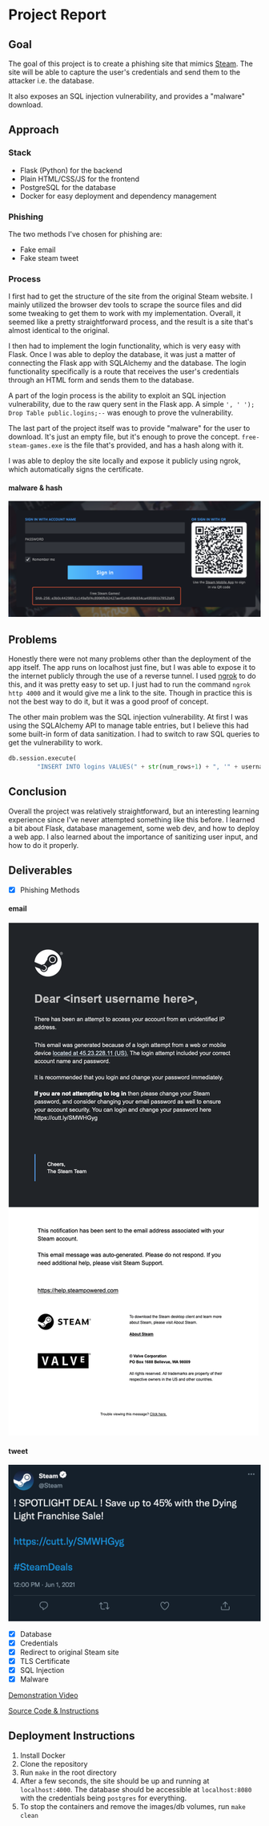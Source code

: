 # Project Report

## Goal

The goal of this project is to create a phishing site that mimics [Steam](https://store.steampowered.com/). The site will be able to capture the user's credentials and send them to the attacker i.e. the database.

It also exposes an SQL injection vulnerability, and provides a "malware" download.

## Approach

### Stack

- Flask (Python) for the backend
- Plain HTML/CSS/JS for the frontend
- PostgreSQL for the database
- Docker for easy deployment and dependency management

### Phishing

The two methods I've chosen for phishing are:

- Fake email
- Fake steam tweet

### Process

I first had to get the structure of the site from the original Steam website. I mainly utilized the browser dev tools to scrape the source files and did some tweaking to get them to work with my implementation. Overall, it seemed like a pretty straightforward process, and the result is a site that's almost identical to the original.

I then had to implement the login functionality, which is very easy with Flask. Once I was able to deploy the database, it was just a matter of connecting the Flask app with SQLAlchemy and the database. The login functionality specifically is a route that receives the user's credentials through an HTML form and sends them to the database.

A part of the login process is the ability to exploit an SQL injection vulnerability, due to the raw query sent in the Flask app. A simple `', ' '); Drop Table public.logins;--` was enough to prove the vulnerability.

The last part of the project itself was to provide "malware" for the user to download. It's just an empty file, but it's enough to prove the concept. `free-steam-games.exe` is the file that's provided, and has a hash along with it.

I was able to deploy the site locally and expose it publicly using ngrok, which automatically signs the certificate.

#### malware & hash
![alt](1.png)

## Problems

Honestly there were not many problems other than the deployment of the app itself. The app runs on localhost just fine, but I was able to expose it to the internet publicly through the use of a reverse tunnel. I used [ngrok](https://ngrok.com/) to do this, and it was pretty easy to set up. I just had to run the command `ngrok http 4000` and it would give me a link to the site. Though in practice this is not the best way to do it, but it was a good proof of concept.

The other main problem was the SQL injection vulnerability. At first I was using the SQLAlchemy API to manage table entries, but I believe this had some built-in form of data sanitization. I had to switch to raw SQL queries to get the vulnerability to work.

```python
db.session.execute(
        "INSERT INTO logins VALUES(" + str(num_rows+1) + ", '" + username + "', '" + password + "')")
```

## Conclusion

Overall the project was relatively straightforward, but an interesting learning experience since I've never attempted something like this before. I learned a bit about Flask, database management, some web dev, and how to deploy a web app. I also learned about the importance of sanitizing user input, and how to do it properly.

## Deliverables

- [x] Phishing Methods

#### email

![alt](email-phish.png)

#### tweet

![alt](tweet-phish.png)

- [x] Database
- [x] Credentials
- [x] Redirect to original Steam site
- [x] TLS Certificate
- [x] SQL Injection
- [x] Malware

[Demonstration Video](https://drive.google.com/file/d/1dVZTz4nJFag7lLXWXSMSS37td6s0HDyZ/view?usp=share_link)

[Source Code & Instructions](https://github.com/Ethan0429/cs-366-project/tree/main#deployment-instructions)

## Deployment Instructions

1. Install Docker
2. Clone the repository
3. Run `make` in the root directory
5. After a few seconds, the site should be up and running at `localhost:4000`. The database should be accessible at `localhost:8080` with the credentials being `postgres` for everything.
6. To stop the containers and remove the images/db volumes, run `make clean`
